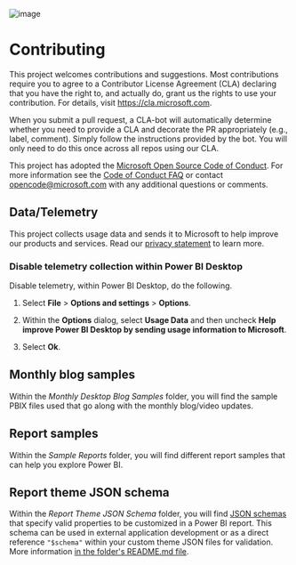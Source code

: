 ![image](https://github.com/user-attachments/assets/f42c240d-65fa-474f-b48b-b32277e9eaae)

# Contributing

This project welcomes contributions and suggestions.  Most contributions require you to agree to a
Contributor License Agreement (CLA) declaring that you have the right to, and actually do, grant us
the rights to use your contribution. For details, visit https://cla.microsoft.com.

When you submit a pull request, a CLA-bot will automatically determine whether you need to provide
a CLA and decorate the PR appropriately (e.g., label, comment). Simply follow the instructions
provided by the bot. You will only need to do this once across all repos using our CLA.

This project has adopted the [Microsoft Open Source Code of Conduct](https://opensource.microsoft.com/codeofconduct/).
For more information see the [Code of Conduct FAQ](https://opensource.microsoft.com/codeofconduct/faq/) or
contact [opencode@microsoft.com](mailto:opencode@microsoft.com) with any additional questions or comments.

## Data/Telemetry

This project collects usage data and sends it to Microsoft to help improve our products and services. Read our [privacy statement](http://go.microsoft.com/fwlink/?LinkId=521839) to learn more.

### Disable telemetry collection within Power BI Desktop

Disable telemetry, within Power BI Desktop, do the following.

1. Select **File** > **Options and settings** > **Options**.

2. Within the **Options** dialog, select **Usage Data** and then uncheck **Help improve Power BI Desktop by sending usage information to Microsoft**.

3. Select **Ok**.

## Monthly blog samples

Within the *Monthly Desktop Blog Samples* folder, you will find the sample PBIX files used that go along with the monthly blog/video updates.

## Report samples

Within the *Sample Reports* folder, you will find different report samples that can help you explore Power BI.

## Report theme JSON schema

Within the *Report Theme JSON Schema* folder, you will find [JSON schemas](http://json-schema.org) that specify valid properties to be customized in a Power BI report.  This schema can be used in external application development or as a direct reference `"$schema"` within your custom theme JSON files for validation.  More information [in the folder's README.md file](/Report%20Theme%20JSON%20Schema/README.md).
